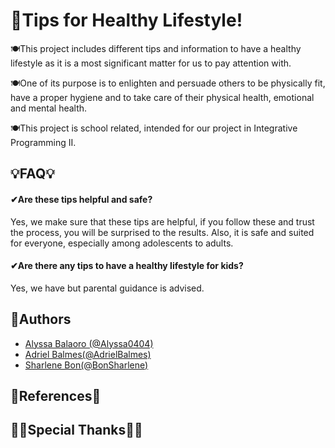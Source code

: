 
# 💪Tips for Healthy Lifestyle!

🍽This project includes different tips and information to have a healthy lifestyle as it is a most significant matter for us to pay attention with.

🍽One of its purpose is to enlighten and persuade others to be physically fit, have a proper hygiene and to take care of their physical health, emotional and mental health.

🍽This project is school related, intended for our project in Integrative Programming II.
    


## 💡FAQ💡

#### ✔Are these tips helpful and safe?

Yes, we make sure that these tips are helpful, if you follow these and trust the process, you will be surprised to the results. Also, it is safe and suited for everyone, especially among adolescents to adults.

#### ✔Are there any tips to have a healthy lifestyle for kids?

Yes, we have but parental guidance is advised.




## 📝Authors

- [Alyssa Balaoro (@Alyssa0404)](https://github.com/Alyssa0404)
- [Adriel Balmes(@AdrielBalmes)](https://github.com/AdrielBalmes)
- [Sharlene Bon(@BonSharlene)](https://github.com/BonSharlene)



## 🔎References🔎

<!-- [Source 1](https://github.com/Alyssa0404)
- [Source 2](https://github.com/Alyssa0404) -->

## 💛💛Special Thanks💛💛
<!--We would like to express our  sincerest gratitude to Sir Anthony Gacis, for doing his best to teach and guide us. Also, for giving this opportunity for us to learn the project versioning.-->

